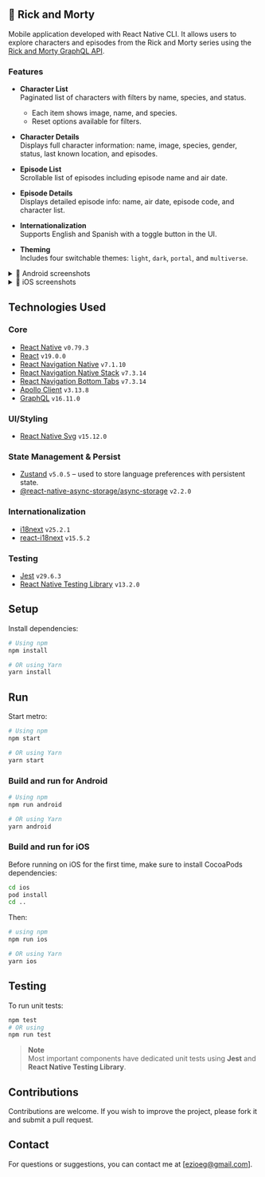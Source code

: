 ## 🔬 Rick and Morty  
Mobile application developed with React Native CLI. It allows users to explore characters and episodes from the Rick and Morty series using the [Rick and Morty GraphQL API](https://rickandmortyapi.com/graphql).

### Features  
- **Character List**  
  Paginated list of characters with filters by name, species, and status.  
  - Each item shows image, name, and species.  
  - Reset options available for filters.

- **Character Details**  
  Displays full character information: name, image, species, gender, status, last known location, and episodes.

- **Episode List**  
  Scrollable list of episodes including episode name and air date.

- **Episode Details**  
  Displays detailed episode info: name, air date, episode code, and character list.

- **Internationalization**  
  Supports English and Spanish with a toggle button in the UI.

- **Theming**  
  Includes four switchable themes: `light`, `dark`, `portal`, and `multiverse`.

<details>
  <summary>📱 Android screenshots</summary>
  <p>
    <img src="https://github.com/user-attachments/assets/c218f6c8-8215-4833-b076-93338c68e479" alt="Android Character List" width="400"/>
    <img src="https://github.com/user-attachments/assets/212cbbf6-fed8-4042-9d61-1df4cce8e11d" alt="Android Character Details" width="400"/>
  </p>
  <p>
    <img src="https://github.com/user-attachments/assets/139fe2be-b2dc-4d18-90fe-198bf704316d" alt="Android Character Filters" width="400"/>
    <img src="https://github.com/user-attachments/assets/14eac77a-a6a1-46f7-a59d-478e59411b13" alt="Android Episode List" width="400"/>
  </p>
  <p>
    <img src="https://github.com/user-attachments/assets/cfc1c66e-15c3-437b-a13f-a1ff88a12080" alt="Android Episode Details" width="400"/>
  </p>
</details>

<details>
  <summary>📱 iOS screenshots</summary>
  <p>
    <img src="https://github.com/user-attachments/assets/7c4738c0-605b-43ea-a85a-045ac9f2c8eb" alt="iOS Character List" width="400"/>
    <img src="https://github.com/user-attachments/assets/ac687653-2462-4a36-a8e4-2e93ce46ecd0" alt="iOS Character Details" width="400"/>
  </p>
  <p>
    <img src="https://github.com/user-attachments/assets/4d687c63-647a-47a0-afba-9706517c2fc9" alt="iOS Character Filters" width="400"/>
    <img src="https://github.com/user-attachments/assets/2329a9bc-7ec7-48cb-a895-f141e789a7b6" alt="iOS Episode List" width="400"/>
  </p>
  <p>
    <img src="https://github.com/user-attachments/assets/682d4471-8e18-4a3e-a3b8-2875aa31325f" alt="iOS Episode Details" width="400"/>
  </p>
</details>

## Technologies Used
### Core
- [React Native](https://reactnative.dev/) `v0.79.3`
- [React](https://reactjs.org/) `v19.0.0`
- [React Navigation Native](https://reactnavigation.org/docs/getting-started) `v7.1.10`
- [React Navigation Native Stack](https://reactnavigation.org/docs/native-stack-navigator) `v7.3.14`
- [React Navigation Bottom Tabs](https://reactnavigation.org/docs/bottom-tab-navigator) `v7.3.14`
- [Apollo Client](https://www.apollographql.com/docs/react/) `v3.13.8`
- [GraphQL](https://graphql.org/) `v16.11.0`

### UI/Styling
- [React Native Svg](https://github.com/react-native-svg/react-native-svg) `v15.12.0`

### State Management & Persist
- [Zustand](https://github.com/pmndrs/zustand) `v5.0.5` – used to store language preferences with persistent state.
- [@react-native-async-storage/async-storage](https://github.com/react-native-async-storage/async-storage) `v2.2.0`

### Internationalization
- [i18next](https://www.i18next.com/) `v25.2.1`
- [react-i18next](https://react.i18next.com/) `v15.5.2`

### Testing
- [Jest](https://jestjs.io/) `v29.6.3`
- [React Native Testing Library](https://callstack.github.io/react-native-testing-library/) `v13.2.0`

## Setup
Install dependencies:
```bash
# Using npm
npm install

# OR using Yarn
yarn install
   ```

## Run
Start metro:
```sh
# Using npm
npm start

# OR using Yarn
yarn start
```

### Build and run for Android

```sh
# Using npm
npm run android

# OR using Yarn
yarn android
```

### Build and run for iOS
Before running on iOS for the first time, make sure to install CocoaPods dependencies:
```bash
cd ios
pod install
cd ..
```

Then:
```bash
# using npm
npm run ios

# OR using Yarn
yarn ios
```

## Testing
To run unit tests:

```bash
npm test
# OR using
npm run test
```
> **Note**  
> Most important components have dedicated unit tests using **Jest** and **React Native Testing Library**.

## Contributions
Contributions are welcome. If you wish to improve the project, please fork it and submit a pull request.

## Contact
For questions or suggestions, you can contact me at [ezioeg@gmail.com].
